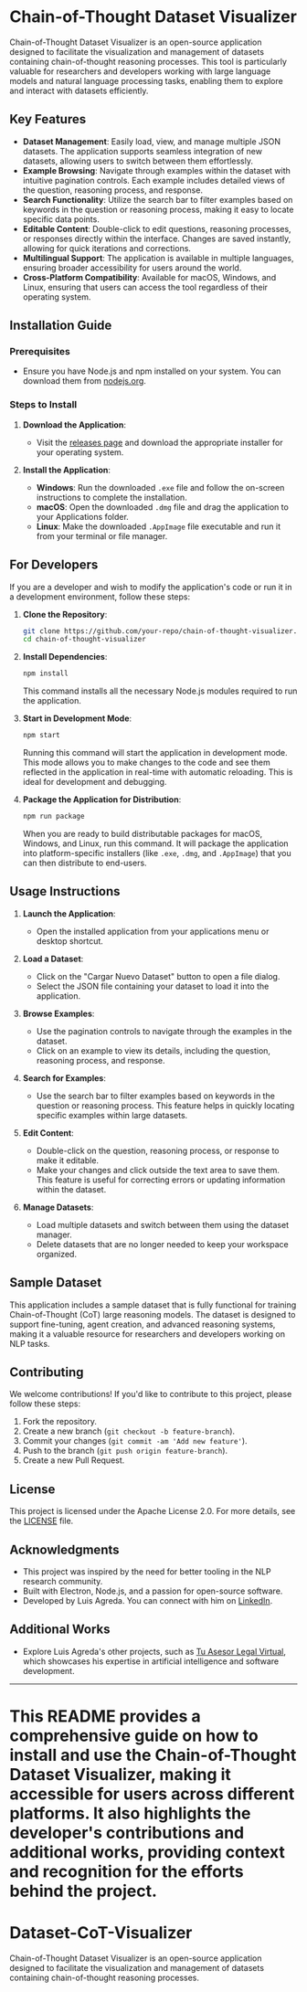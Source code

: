 # Chain-of-Thought Dataset Visualizer

Chain-of-Thought Dataset Visualizer is an open-source application designed to facilitate the visualization and management of datasets containing chain-of-thought reasoning processes. This tool is particularly valuable for researchers and developers working with large language models and natural language processing tasks, enabling them to explore and interact with datasets efficiently.

## Key Features

- **Dataset Management**: Easily load, view, and manage multiple JSON datasets. The application supports seamless integration of new datasets, allowing users to switch between them effortlessly.
- **Example Browsing**: Navigate through examples within the dataset with intuitive pagination controls. Each example includes detailed views of the question, reasoning process, and response.
- **Search Functionality**: Utilize the search bar to filter examples based on keywords in the question or reasoning process, making it easy to locate specific data points.
- **Editable Content**: Double-click to edit questions, reasoning processes, or responses directly within the interface. Changes are saved instantly, allowing for quick iterations and corrections.
- **Multilingual Support**: The application is available in multiple languages, ensuring broader accessibility for users around the world.
- **Cross-Platform Compatibility**: Available for macOS, Windows, and Linux, ensuring that users can access the tool regardless of their operating system.

## Installation Guide

### Prerequisites

- Ensure you have Node.js and npm installed on your system. You can download them from [nodejs.org](https://nodejs.org/).

### Steps to Install

1. **Download the Application**:
   - Visit the [releases page](https://github.com/your-repo/chain-of-thought-visualizer/releases) and download the appropriate installer for your operating system.

2. **Install the Application**:
   - **Windows**: Run the downloaded `.exe` file and follow the on-screen instructions to complete the installation.
   - **macOS**: Open the downloaded `.dmg` file and drag the application to your Applications folder.
   - **Linux**: Make the downloaded `.AppImage` file executable and run it from your terminal or file manager.

## For Developers

If you are a developer and wish to modify the application's code or run it in a development environment, follow these steps:

1. **Clone the Repository**:
   ```bash
   git clone https://github.com/your-repo/chain-of-thought-visualizer.git
   cd chain-of-thought-visualizer
   ```

2. **Install Dependencies**:
   ```bash
   npm install
   ```
   This command installs all the necessary Node.js modules required to run the application.

3. **Start in Development Mode**:
   ```bash
   npm start
   ```
   Running this command will start the application in development mode. This mode allows you to make changes to the code and see them reflected in the application in real-time with automatic reloading. This is ideal for development and debugging.

4. **Package the Application for Distribution**:
   ```bash
   npm run package
   ```
   When you are ready to build distributable packages for macOS, Windows, and Linux, run this command. It will package the application into platform-specific installers (like `.exe`, `.dmg`, and `.AppImage`) that you can then distribute to end-users.

## Usage Instructions

1. **Launch the Application**:
   - Open the installed application from your applications menu or desktop shortcut.

2. **Load a Dataset**:
   - Click on the "Cargar Nuevo Dataset" button to open a file dialog.
   - Select the JSON file containing your dataset to load it into the application.

3. **Browse Examples**:
   - Use the pagination controls to navigate through the examples in the dataset.
   - Click on an example to view its details, including the question, reasoning process, and response.

4. **Search for Examples**:
   - Use the search bar to filter examples based on keywords in the question or reasoning process. This feature helps in quickly locating specific examples within large datasets.

5. **Edit Content**:
   - Double-click on the question, reasoning process, or response to make it editable.
   - Make your changes and click outside the text area to save them. This feature is useful for correcting errors or updating information within the dataset.

6. **Manage Datasets**:
   - Load multiple datasets and switch between them using the dataset manager.
   - Delete datasets that are no longer needed to keep your workspace organized.

## Sample Dataset

This application includes a sample dataset that is fully functional for training Chain-of-Thought (CoT) large reasoning models. The dataset is designed to support fine-tuning, agent creation, and advanced reasoning systems, making it a valuable resource for researchers and developers working on NLP tasks.

## Contributing

We welcome contributions! If you'd like to contribute to this project, please follow these steps:

1. Fork the repository.
2. Create a new branch (`git checkout -b feature-branch`).
3. Commit your changes (`git commit -am 'Add new feature'`).
4. Push to the branch (`git push origin feature-branch`).
5. Create a new Pull Request.

## License

This project is licensed under the Apache License 2.0. For more details, see the [LICENSE](LICENSE) file.

## Acknowledgments

- This project was inspired by the need for better tooling in the NLP research community.
- Built with Electron, Node.js, and a passion for open-source software.
- Developed by Luis Agreda. You can connect with him on [LinkedIn](https://www.linkedin.com/in/luis-agreda-artificial-intelligence-engineer/).

## Additional Works

- Explore Luis Agreda's other projects, such as [Tu Asesor Legal Virtual](https://tuasesorlegalvirtual.online), which showcases his expertise in artificial intelligence and software development.

---

This README provides a comprehensive guide on how to install and use the Chain-of-Thought Dataset Visualizer, making it accessible for users across different platforms. It also highlights the developer's contributions and additional works, providing context and recognition for the efforts behind the project.
=======
# Dataset-CoT-Visualizer
Chain-of-Thought Dataset Visualizer is an open-source application designed to facilitate the visualization and management of datasets containing chain-of-thought reasoning processes. 
